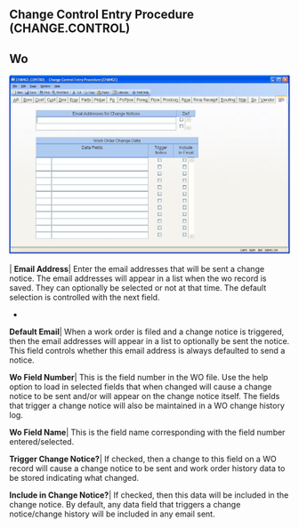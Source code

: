## Change Control Entry Procedure (CHANGE.CONTROL)
<PageHeader />

## Wo

![](./CHANGE-CONTROL-20.jpg)

| **Email Address**|  Enter the email addresses that will be sent a change
notice. The email addresses will appear in a list when the wo record is saved.
They can optionally be selected or not at that time. The default selection is
controlled with the next field.

-  
**Default Email**|  When a work order is filed and a change notice is
triggered, then the email addresses will appear in a list to optionally be
sent the notice. This field controls whether this email address is always
defaulted to send a notice.

**Wo Field Number**|  This is the field number in the WO file. Use the help
option to load in selected fields that when changed will cause a change notice
to be sent and/or will appear on the change notice itself. The fields that
trigger a change notice will also be maintained in a WO change history log.

**Wo Field Name**|  This is the field name corresponding with the field number
entered/selected.

**Trigger Change Notice?**|  If checked, then a change to this field on a WO
record will cause a change notice to be sent and work order history data to be
stored indicating what changed.

**Include in Change Notice?**|  If checked, then this data will be included in
the change notice. By default, any data field that triggers a change
notice/change history will be included in any email sent.


<badge text= "Version 8.10.57 " vertical="middle" />

<PageFooter />

